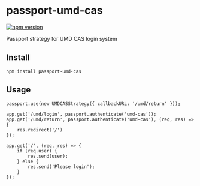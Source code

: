 # passport-umd-cas

[![npm version](https://badge.fury.io/js/passport-umd-cas.svg)](https://badge.fury.io/js/passport-umd-cas)

Passport strategy for UMD CAS login system

## Install
    npm install passport-umd-cas

## Usage
    passport.use(new UMDCASStrategy({ callbackURL: '/umd/return' }));

    app.get('/umd/login', passport.authenticate('umd-cas'));
    app.get('/umd/return', passport.authenticate('umd-cas'), (req, res) => {
        res.redirect('/')
    });

    app.get('/', (req, res) => {
        if (req.user) {
            res.send(user);
        } else {
            res.send('Please login');
        }
    });
